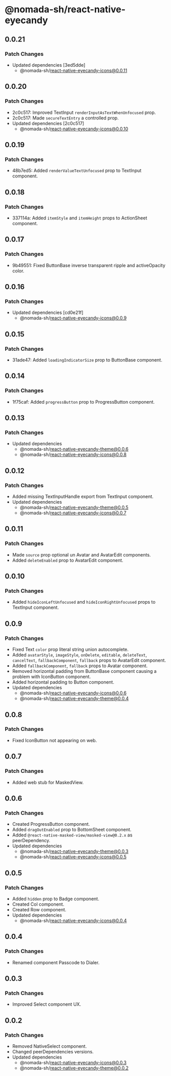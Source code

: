 # @nomada-sh/react-native-eyecandy

## 0.0.21

### Patch Changes

- Updated dependencies [3ed5dde]
  - @nomada-sh/react-native-eyecandy-icons@0.0.11

## 0.0.20

### Patch Changes

- 2c0c517: Improved TextInput `renderInputAsTextWhenUnfocused` prop.
- 2c0c517: Made `secureTextEntry` a controlled prop.
- Updated dependencies [2c0c517]
  - @nomada-sh/react-native-eyecandy-icons@0.0.10

## 0.0.19

### Patch Changes

- 48b7ed5: Added `renderValueTextUnfocused` prop to TextInput component.

## 0.0.18

### Patch Changes

- 337114a: Added `itemStyle` and `itemHeight` props to ActionSheet component.

## 0.0.17

### Patch Changes

- 9b49551: Fixed ButtonBase inverse transparent ripple and activeOpacity color.

## 0.0.16

### Patch Changes

- Updated dependencies [cd0e21f]
  - @nomada-sh/react-native-eyecandy-icons@0.0.9

## 0.0.15

### Patch Changes

- 31ade47: Added `loadingIndicatorSize` prop to ButtonBase component.

## 0.0.14

### Patch Changes

- 1f75caf: Added `progressButton` prop to ProgressButton component.

## 0.0.13

### Patch Changes

- Updated dependencies
  - @nomada-sh/react-native-eyecandy-theme@0.0.6
  - @nomada-sh/react-native-eyecandy-icons@0.0.8

## 0.0.12

### Patch Changes

- Added missing TextInputHandle export from TextInput component.
- Updated dependencies
  - @nomada-sh/react-native-eyecandy-theme@0.0.5
  - @nomada-sh/react-native-eyecandy-icons@0.0.7

## 0.0.11

### Patch Changes

- Made `source` prop optional un Avatar and AvatarEdit components.
- Added `deleteEnabled` prop to AvatarEdit component.

## 0.0.10

### Patch Changes

- Added `hideIconLeftUnfocused` and `hideIconRightUnfocused` props to TextInput component.

## 0.0.9

### Patch Changes

- Fixed Text `color` prop literal string union autocomplete.
- Added `avatarStyle`, `imageStyle`, `onDelete`, `editable`, `deleteText`, `cancelText`, `fallbackComponent`, `fallback` props to AvatarEdit component.
- Added `fallbackComponent`, `fallback` props to Avatar component.
- Removed horizontal padding from ButtonBase component causing a problem with IconButton component.
- Added horizontal padding to Button component.
- Updated dependencies
  - @nomada-sh/react-native-eyecandy-icons@0.0.6
  - @nomada-sh/react-native-eyecandy-theme@0.0.4

## 0.0.8

### Patch Changes

- Fixed IconButton not appearing on web.

## 0.0.7

### Patch Changes

- Added web stub for MaskedView.

## 0.0.6

### Patch Changes

- Created ProgressButton component.
- Added `dragOutEnabled` prop to BottomSheet component.
- Added `@react-native-masked-view/masked-view@0.2.x` as peerDependency.
- Updated dependencies
  - @nomada-sh/react-native-eyecandy-theme@0.0.3
  - @nomada-sh/react-native-eyecandy-icons@0.0.5

## 0.0.5

### Patch Changes

- Added `hidden` prop to Badge component.
- Created Col component.
- Created Row component.
- Updated dependencies
  - @nomada-sh/react-native-eyecandy-icons@0.0.4

## 0.0.4

### Patch Changes

- Renamed component Passcode to Dialer.

## 0.0.3

### Patch Changes

- Improved Select component UX.

## 0.0.2

### Patch Changes

- Removed NativeSelect component.
- Changed peerDependencies versions.
- Updated dependencies
  - @nomada-sh/react-native-eyecandy-icons@0.0.3
  - @nomada-sh/react-native-eyecandy-theme@0.0.2
